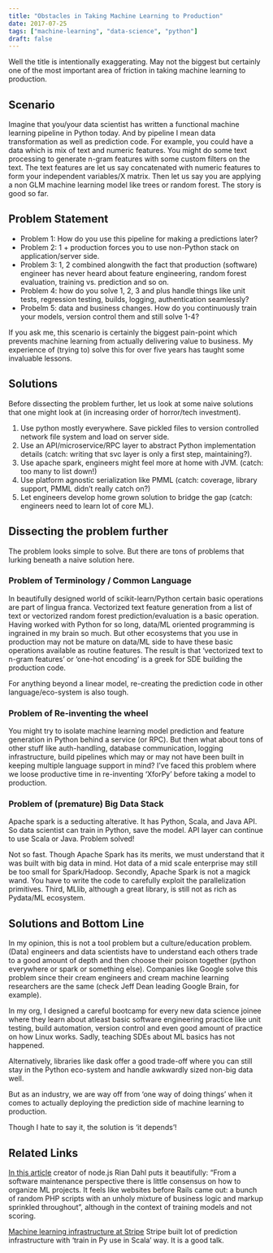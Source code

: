 ```yaml
---
title: "Obstacles in Taking Machine Learning to Production"
date: 2017-07-25
tags: ["machine-learning", "data-science", "python"]
draft: false
---
```


Well the title is intentionally exaggerating. May not the biggest but certainly one of the most important area of friction in taking machine learning to production.

## Scenario

Imagine that you/your data scientist has written a functional machine learning pipeline in Python today. And by pipeline I mean data transformation as well as prediction code. For example, you could have a data which is mix of text and numeric features. You might do some text processing to generate n-gram features with some custom filters on the text. The text features are let us say concatenated with numeric features to form your independent variables/X matrix. Then let us say you are applying a non GLM machine learning model like trees or random forest. The story is good so far.

## Problem Statement

*   Problem 1: How do you use this pipeline for making a predictions later?
*   Problem 2: 1 + production forces you to use non-Python stack on application/server side.
*   Problem 3: 1, 2 combined alongwith the fact that production (software) engineer has never heard about feature engineering, random forest evaluation, training vs. prediction and so on.
*   Problem 4: how do you solve 1, 2, 3 and plus handle things like unit tests, regression testing, builds, logging, authentication seamlessly?
*   Probelm 5: data and business changes. How do you continuously train your models, version control them and still solve 1-4?

If you ask me, this scenario is certainly the biggest pain-point which prevents machine learning from actually delivering value to business. My experience of (trying to) solve this for over five years has taught some invaluable lessons.

## Solutions

Before dissecting the problem further, let us look at some naive solutions that one might look at (in increasing order of horror/tech investment).

1.  Use python mostly everywhere. Save pickled files to version controlled network file system and load on server side.
2.  Use an API/microservice/RPC layer to abstract Python implementation details (catch: writing that svc layer is only a first step, maintaining?).
3.  Use apache spark, engineers might feel more at home with JVM. (catch: too many to list down!)
4.  Use platform agnostic serialization like PMML (catch: coverage, library support, PMML didn’t really catch on?)
5.  Let engineers develop home grown solution to bridge the gap (catch: engineers need to learn lot of core ML).

## Dissecting the problem further

The problem looks simple to solve. But there are tons of problems that lurking beneath a naive solution here.

### Problem of Terminology / Common Language

In beautifully designed world of scikit-learn/Python certain basic operations are part of lingua franca. Vectorized text feature generation from a list of text or vectorized random forest prediction/evaluation is a basic operation. Having worked with Python for so long, data/ML oriented programming is ingrained in my brain so much. But other ecosystems that you use in production may not be mature on data/ML side to have these basic operations available as routine features. The result is that ‘vectorized text to n-gram features’ or ‘one-hot encoding’ is a greek for SDE building the production code.

For anything beyond a linear model, re-creating the prediction code in other language/eco-system is also tough.

### Problem of Re-inventing the wheel

You might try to isolate machine learning model prediction and feature generation in Python behind a service (or RPC). But then what about tons of other stuff like auth-handling, database communication, logging infrastructure, build pipelines which may or may not have been built in keeping multiple language support in mind? I’ve faced this problem where we loose productive time in re-inventing ‘XforPy’ before taking a model to production.

### Problem of (premature) Big Data Stack

Apache spark is a seducting alterative. It has Python, Scala, and Java API. So data scientist can train in Python, save the model. API layer can continue to use Scala or Java. Problem solved!

Not so fast. Though Apache Spark has its merits, we must understand that it was built with big data in mind. Hot data of a mid scale enterprise may still be too small for Spark/Hadoop. Secondly, Apache Spark is not a magick wand. You have to write the code to carefully exploit the parallelization primitives. Third, MLlib, although a great library, is still not as rich as Pydata/ML ecosystem.

## Solutions and Bottom Line

In my opinion, this is not a tool problem but a culture/education problem. (Data) engineers and data scientists have to understand each others trade to a good amount of depth and then choose their poison together (python everywhere or spark or something else). Companies like Google solve this problem since their cream engineers and cream machine learning researchers are the same (check Jeff Dean leading Google Brain, for example).

In my org, I designed a careful bootcamp for every new data science joinee where they learn about atleast basic software engineering practice like unit testing, build automation, version control and even good amount of practice on how Linux works. Sadly, teaching SDEs about ML basics has not happened.

Alternatively, libraries like dask offer a good trade-off where you can still stay in the Python eco-system and handle awkwardly sized non-big data well.

But as an industry, we are way off from ‘one way of doing things’ when it comes to actually deploying the prediction side of machine learning to production.

Though I hate to say it, the solution is ‘it depends’!

## Related Links

[In this article](http://tinyclouds.org/residency/) creator of node.js Rian Dahl puts it beautifully: “From a software maintenance perspective there is little consensus on how to organize ML projects. It feels like websites before Rails came out: a bunch of random PHP scripts with an unholy mixture of business logic and markup sprinkled throughout”, although in the context of training models and not scoring.

[Machine learning infrastructure at Stripe](https://www.youtube.com/watch?v=vKU8MWORHP8) Stripe built lot of prediction infrastructure with ‘train in Py use in Scala’ way. It is a good talk.
